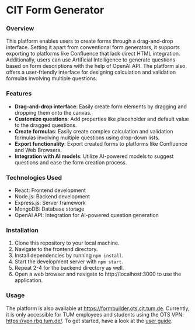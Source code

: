 # CIT Form Generator

### Overview

This platform enables users to create forms through a drag-and-drop interface. Setting it apart from conventional form generators, it supports exporting to platforms like Confluence that lack direct HTML integration. Additionally, users can use Artificial Intelligence to generate questions based on form descriptions with the help of OpenAI API. The platform also offers a user-friendly interface for designing calculation and validation formulas involving multiple questions.

### Features
- **Drag-and-drop interface**: Easily create form elements by dragging and dropping them onto the canvas.
- **Customize questions**: Add properties like placeholder and default value to the dragged questions.
- **Create formulas**: Easily create complex calculation and validation formulas involving multiple questions using drop-down lists.
- **Export functionality**: Export created forms to platforms like Confluence and Web Browsers.
- **Integration with AI models**: Utilize AI-powered models to suggest questions and ease the form creation process.

### Technologies Used

- React: Frontend development
- Node.js: Backend development
- Express.js: Server framework
- MongoDB: Database storage
- OpenAI API: Integration for AI-powered question generation

### Installation

1. Clone this repository to your local machine.
2. Navigate to the frontend directory.
3. Install dependencies by running `npm install`.
4. Start the development server with `npm start`.
5. Repeat 2-4 for the backend directory as well.
6. Open a web browser and navigate to http://localhost:3000 to use the application.

### Usage
The platform is also available at https://formbuilder.ots.cit.tum.de. Currently, it is only accessible for TUM employees and students using the OTS VPN: https://vpn.rbg.tum.de/. To get started, have a look at the [user guide](./userguide.pdf).

